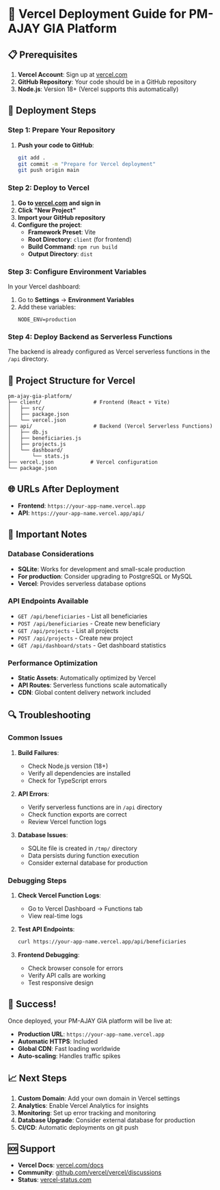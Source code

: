 # 🚀 Vercel Deployment Guide for PM-AJAY GIA Platform

## 📋 Prerequisites

1. **Vercel Account**: Sign up at [vercel.com](https://vercel.com)
2. **GitHub Repository**: Your code should be in a GitHub repository
3. **Node.js**: Version 18+ (Vercel supports this automatically)

## 🎯 Deployment Steps

### Step 1: Prepare Your Repository

1. **Push your code to GitHub**:
   ```bash
   git add .
   git commit -m "Prepare for Vercel deployment"
   git push origin main
   ```

### Step 2: Deploy to Vercel

1. **Go to [vercel.com](https://vercel.com) and sign in**
2. **Click "New Project"**
3. **Import your GitHub repository**
4. **Configure the project**:
   - **Framework Preset**: Vite
   - **Root Directory**: `client` (for frontend)
   - **Build Command**: `npm run build`
   - **Output Directory**: `dist`

### Step 3: Configure Environment Variables

In your Vercel dashboard:
1. Go to **Settings** → **Environment Variables**
2. Add these variables:
   ```
   NODE_ENV=production
   ```

### Step 4: Deploy Backend as Serverless Functions

The backend is already configured as Vercel serverless functions in the `/api` directory.

## 🔧 Project Structure for Vercel

```
pm-ajay-gia-platform/
├── client/                 # Frontend (React + Vite)
│   ├── src/
│   ├── package.json
│   └── vercel.json
├── api/                    # Backend (Vercel Serverless Functions)
│   ├── db.js
│   ├── beneficiaries.js
│   ├── projects.js
│   └── dashboard/
│       └── stats.js
├── vercel.json            # Vercel configuration
└── package.json
```

## 🌐 URLs After Deployment

- **Frontend**: `https://your-app-name.vercel.app`
- **API**: `https://your-app-name.vercel.app/api/`

## 🚨 Important Notes

### Database Considerations
- **SQLite**: Works for development and small-scale production
- **For production**: Consider upgrading to PostgreSQL or MySQL
- **Vercel**: Provides serverless database options

### API Endpoints Available
- `GET /api/beneficiaries` - List all beneficiaries
- `POST /api/beneficiaries` - Create new beneficiary
- `GET /api/projects` - List all projects
- `POST /api/projects` - Create new project
- `GET /api/dashboard/stats` - Get dashboard statistics

### Performance Optimization
- **Static Assets**: Automatically optimized by Vercel
- **API Routes**: Serverless functions scale automatically
- **CDN**: Global content delivery network included

## 🔍 Troubleshooting

### Common Issues

1. **Build Failures**:
   - Check Node.js version (18+)
   - Verify all dependencies are installed
   - Check for TypeScript errors

2. **API Errors**:
   - Verify serverless functions are in `/api` directory
   - Check function exports are correct
   - Review Vercel function logs

3. **Database Issues**:
   - SQLite file is created in `/tmp/` directory
   - Data persists during function execution
   - Consider external database for production

### Debugging Steps

1. **Check Vercel Function Logs**:
   - Go to Vercel Dashboard → Functions tab
   - View real-time logs

2. **Test API Endpoints**:
   ```bash
   curl https://your-app-name.vercel.app/api/beneficiaries
   ```

3. **Frontend Debugging**:
   - Check browser console for errors
   - Verify API calls are working
   - Test responsive design

## 🎉 Success!

Once deployed, your PM-AJAY GIA platform will be live at:
- **Production URL**: `https://your-app-name.vercel.app`
- **Automatic HTTPS**: Included
- **Global CDN**: Fast loading worldwide
- **Auto-scaling**: Handles traffic spikes

## 📈 Next Steps

1. **Custom Domain**: Add your own domain in Vercel settings
2. **Analytics**: Enable Vercel Analytics for insights
3. **Monitoring**: Set up error tracking and monitoring
4. **Database Upgrade**: Consider external database for production
5. **CI/CD**: Automatic deployments on git push

## 🆘 Support

- **Vercel Docs**: [vercel.com/docs](https://vercel.com/docs)
- **Community**: [github.com/vercel/vercel/discussions](https://github.com/vercel/vercel/discussions)
- **Status**: [vercel-status.com](https://vercel-status.com)
